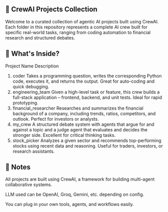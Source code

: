 ## 🤖 CrewAI Projects Collection
Welcome to a curated collection of agentic AI projects built using CrewAI. Each folder in this repository represents a complete AI crew built for specific real-world tasks, ranging from coding automation to financial research and structured debates.

## 🧠 What's Inside?
Project Name	Description
1. coder	Takes a programming question, writes the corresponding Python code, executes it, and returns the output. Great for auto-coding and quick debugging.
2. engineering_team	Given a high-level task or feature, this crew builds a full-stack application – frontend, backend, and unit tests. Ideal for rapid prototyping.
3. financial_researcher	Researches and summarizes the financial background of a company, including trends, ratios, competitors, and outlook. Perfect for investors or analysts.
4. my_crew	A structured debate system with agents that argue for and against a topic and a judge agent that evaluates and decides the stronger side. Excellent for critical thinking tasks.
5. stock_picker	Analyzes a given sector and recommends top-performing stocks using recent data and reasoning. Useful for traders, investors, or research assistants.

## 📌 Notes
All projects are built using CrewAI, a framework for building multi-agent collaborative systems.

LLM used can be OpenAI, Groq, Gemini, etc. depending on config.

You can plug in your own tools, agents, and workflows easily.

